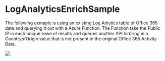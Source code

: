 # LogAnalyticsEnrichSample
The following exmaple is using an existing Log Anlytics table of Office 365 data and querying it out with a Azure Function. The Function take the Public IP in each unique rowe of results and queries another API to bring in a CountryofOrigin value that is not present in the original Office 365 Activity Data.

<a href="https://portal.azure.com/#create/Microsoft.Template/uri/https://raw.githubusercontent.com/swiftsolves-msft/LogAnalyticsEnrichSample/master/o365enrichmentfunction.template.json" target="_blank">
    <img src="http://azuredeploy.net/deploybutton.png"/>
</a>
